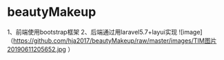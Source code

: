# beautyMakeup
1、前端使用bootstrap框架
2、后端通过用laravel5.7+layui实现
![image]（https://github.com/hja2017/beautyMakeup/raw/master/images/TIM图片20190611205652.jpg ）
